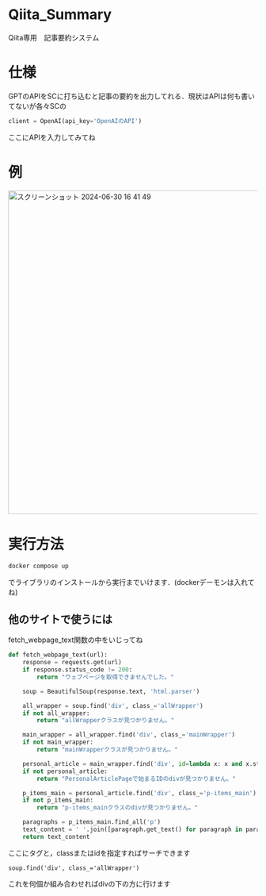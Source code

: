 # Qiita_Summary
Qiita専用　記事要約システム

# 仕様
GPTのAPIをSCに打ち込むと記事の要約を出力してれる．現状はAPIは何も書いてないが各々SCの
```py
client = OpenAI(api_key='OpenAIのAPI')
```
ここにAPIを入力してみてね

# 例
<img width="652" alt="スクリーンショット 2024-06-30 16 41 49" src="https://github.com/anshibagundan/Qiita_Summary/assets/131508158/ab26702a-e8ab-403f-a581-35ccc267629c">

# 実行方法
```bash
docker compose up
```
でライブラリのインストールから実行までいけます．(dockerデーモンは入れてね)

## 他のサイトで使うには
fetch_webpage_text関数の中をいじってね
```py
def fetch_webpage_text(url):
    response = requests.get(url)
    if response.status_code != 200:
        return "ウェブページを取得できませんでした。"

    soup = BeautifulSoup(response.text, 'html.parser')

    all_wrapper = soup.find('div', class_='allWrapper')
    if not all_wrapper:
        return "allWrapperクラスが見つかりません。"

    main_wrapper = all_wrapper.find('div', class_='mainWrapper')
    if not main_wrapper:
        return "mainWrapperクラスが見つかりません。"

    personal_article = main_wrapper.find('div', id=lambda x: x and x.startswith('PersonalArticlePage'))
    if not personal_article:
        return "PersonalArticlePageで始まるIDのdivが見つかりません。"

    p_items_main = personal_article.find('div', class_='p-items_main')
    if not p_items_main:
        return "p-items_mainクラスのdivが見つかりません。"

    paragraphs = p_items_main.find_all('p')
    text_content = ' '.join([paragraph.get_text() for paragraph in paragraphs])
    return text_content

```
ここにタグと，classまたはidを指定すればサーチできます
```
soup.find('div', class_='allWrapper')
```
これを何個か組み合わせればdivの下の方に行けます
